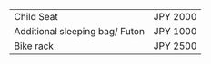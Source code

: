 | | |
| --- | --- |
| Child Seat | JPY 2000 |
| Additional sleeping bag/ Futon | JPY 1000|
| Bike rack | JPY 2500 |